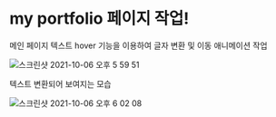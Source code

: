 # my portfolio 페이지 작업!


메인 페이지 
텍스트 hover 기능을 이용하여 글자 변환 및 이동 애니메이션 작업

![스크린샷 2021-10-06 오후 5 59 51](https://user-images.githubusercontent.com/74916518/136172476-e03948af-cd1f-43fa-a2d0-cd2ba5ed80fc.png)

텍스트 변환되어 보여지는 모습

![스크린샷 2021-10-06 오후 6 02 08](https://user-images.githubusercontent.com/74916518/136172849-65bed8ea-7f4e-4b0c-bdd3-606797c5be75.png)
